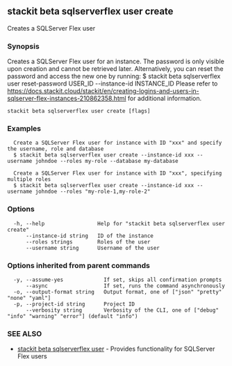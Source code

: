 ## stackit beta sqlserverflex user create

Creates a SQLServer Flex user

### Synopsis

Creates a SQLServer Flex user for an instance.
The password is only visible upon creation and cannot be retrieved later.
Alternatively, you can reset the password and access the new one by running:
  $ stackit beta sqlserverflex user reset-password USER_ID --instance-id INSTANCE_ID
Please refer to https://docs.stackit.cloud/stackit/en/creating-logins-and-users-in-sqlserver-flex-instances-210862358.html for additional information.

```
stackit beta sqlserverflex user create [flags]
```

### Examples

```
  Create a SQLServer Flex user for instance with ID "xxx" and specify the username, role and database
  $ stackit beta sqlserverflex user create --instance-id xxx --username johndoe --roles my-role --database my-database

  Create a SQLServer Flex user for instance with ID "xxx", specifying multiple roles
  $ stackit beta sqlserverflex user create --instance-id xxx --username johndoe --roles "my-role-1,my-role-2"
```

### Options

```
  -h, --help                 Help for "stackit beta sqlserverflex user create"
      --instance-id string   ID of the instance
      --roles strings        Roles of the user
      --username string      Username of the user
```

### Options inherited from parent commands

```
  -y, --assume-yes             If set, skips all confirmation prompts
      --async                  If set, runs the command asynchronously
  -o, --output-format string   Output format, one of ["json" "pretty" "none" "yaml"]
  -p, --project-id string      Project ID
      --verbosity string       Verbosity of the CLI, one of ["debug" "info" "warning" "error"] (default "info")
```

### SEE ALSO

* [stackit beta sqlserverflex user](./stackit_beta_sqlserverflex_user.md)	 - Provides functionality for SQLServer Flex users

